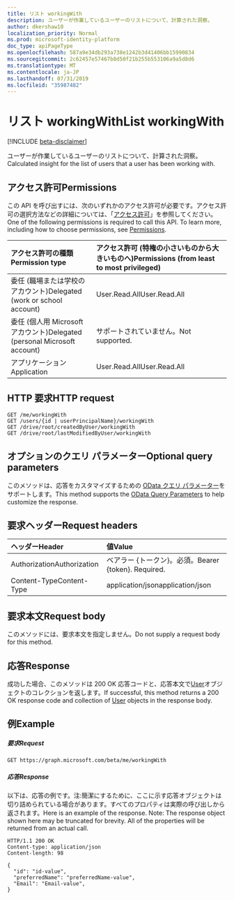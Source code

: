 ```yaml
---
title: リスト workingWith
description: ユーザーが作業しているユーザーのリストについて、計算された洞察。
author: dkershaw10
localization_priority: Normal
ms.prod: microsoft-identity-platform
doc_type: apiPageType
ms.openlocfilehash: 587a9e34db293a738e1242b3d41406bb15990834
ms.sourcegitcommit: 2c62457e57467b8d50f21b255b553106a9a5d8d6
ms.translationtype: MT
ms.contentlocale: ja-JP
ms.lasthandoff: 07/31/2019
ms.locfileid: "35987482"
---
```

# <a name="list-workingwith"></a><span data-ttu-id="40c5e-103">リスト workingWith</span><span class="sxs-lookup"><span data-stu-id="40c5e-103">List workingWith</span></span>

[!INCLUDE [beta-disclaimer](../../includes/beta-disclaimer.md)]

<span data-ttu-id="40c5e-104">ユーザーが作業しているユーザーのリストについて、計算された洞察。</span><span class="sxs-lookup"><span data-stu-id="40c5e-104">Calculated insight for the list of users that a user has been working with.</span></span>

## <a name="permissions"></a><span data-ttu-id="40c5e-105">アクセス許可</span><span class="sxs-lookup"><span data-stu-id="40c5e-105">Permissions</span></span>
<span data-ttu-id="40c5e-p101">この API を呼び出すには、次のいずれかのアクセス許可が必要です。アクセス許可の選択方法などの詳細については、「[アクセス許可](/graph/permissions-reference)」を参照してください。</span><span class="sxs-lookup"><span data-stu-id="40c5e-p101">One of the following permissions is required to call this API. To learn more, including how to choose permissions, see [Permissions](/graph/permissions-reference).</span></span>

|<span data-ttu-id="40c5e-108">アクセス許可の種類</span><span class="sxs-lookup"><span data-stu-id="40c5e-108">Permission type</span></span>      | <span data-ttu-id="40c5e-109">アクセス許可 (特権の小さいものから大きいものへ)</span><span class="sxs-lookup"><span data-stu-id="40c5e-109">Permissions (from least to most privileged)</span></span>              |
|:--------------------|:---------------------------------------------------------|
|<span data-ttu-id="40c5e-110">委任 (職場または学校のアカウント)</span><span class="sxs-lookup"><span data-stu-id="40c5e-110">Delegated (work or school account)</span></span> | <span data-ttu-id="40c5e-111">User.Read.All</span><span class="sxs-lookup"><span data-stu-id="40c5e-111">User.Read.All</span></span>    |
|<span data-ttu-id="40c5e-112">委任 (個人用 Microsoft アカウント)</span><span class="sxs-lookup"><span data-stu-id="40c5e-112">Delegated (personal Microsoft account)</span></span> | <span data-ttu-id="40c5e-113">サポートされていません。</span><span class="sxs-lookup"><span data-stu-id="40c5e-113">Not supported.</span></span>    |
|<span data-ttu-id="40c5e-114">アプリケーション</span><span class="sxs-lookup"><span data-stu-id="40c5e-114">Application</span></span> | <span data-ttu-id="40c5e-115">User.Read.All</span><span class="sxs-lookup"><span data-stu-id="40c5e-115">User.Read.All</span></span> |

## <a name="http-request"></a><span data-ttu-id="40c5e-116">HTTP 要求</span><span class="sxs-lookup"><span data-stu-id="40c5e-116">HTTP request</span></span>
```http
GET /me/workingWith
GET /users/{id | userPrincipalName}/workingWith
GET /drive/root/createdByUser/workingWith
GET /drive/root/lastModifiedByUser/workingWith
```
## <a name="optional-query-parameters"></a><span data-ttu-id="40c5e-117">オプションのクエリ パラメーター</span><span class="sxs-lookup"><span data-stu-id="40c5e-117">Optional query parameters</span></span>
<span data-ttu-id="40c5e-118">このメソッドは、応答をカスタマイズするための [OData クエリ パラメーター](https://developer.microsoft.com/graph/docs/concepts/query_parameters)をサポートします。</span><span class="sxs-lookup"><span data-stu-id="40c5e-118">This method supports the [OData Query Parameters](https://developer.microsoft.com/graph/docs/concepts/query_parameters) to help customize the response.</span></span>

## <a name="request-headers"></a><span data-ttu-id="40c5e-119">要求ヘッダー</span><span class="sxs-lookup"><span data-stu-id="40c5e-119">Request headers</span></span>
| <span data-ttu-id="40c5e-120">ヘッダー</span><span class="sxs-lookup"><span data-stu-id="40c5e-120">Header</span></span>         | <span data-ttu-id="40c5e-121">値</span><span class="sxs-lookup"><span data-stu-id="40c5e-121">Value</span></span>                      |
|:---------------|:---------------------------|
| <span data-ttu-id="40c5e-122">Authorization</span><span class="sxs-lookup"><span data-stu-id="40c5e-122">Authorization</span></span>  | <span data-ttu-id="40c5e-p102">ベアラー {トークン}。必須。</span><span class="sxs-lookup"><span data-stu-id="40c5e-p102">Bearer {token}. Required.</span></span>  |
| <span data-ttu-id="40c5e-125">Content-Type</span><span class="sxs-lookup"><span data-stu-id="40c5e-125">Content-Type</span></span>   | <span data-ttu-id="40c5e-126">application/json</span><span class="sxs-lookup"><span data-stu-id="40c5e-126">application/json</span></span>           |

## <a name="request-body"></a><span data-ttu-id="40c5e-127">要求本文</span><span class="sxs-lookup"><span data-stu-id="40c5e-127">Request body</span></span>
<span data-ttu-id="40c5e-128">このメソッドには、要求本文を指定しません。</span><span class="sxs-lookup"><span data-stu-id="40c5e-128">Do not supply a request body for this method.</span></span>

## <a name="response"></a><span data-ttu-id="40c5e-129">応答</span><span class="sxs-lookup"><span data-stu-id="40c5e-129">Response</span></span>

<span data-ttu-id="40c5e-130">成功した場合、このメソッドは 200 OK 応答コードと、応答本文で[User](../resources/user.md)オブジェクトのコレクションを返します。</span><span class="sxs-lookup"><span data-stu-id="40c5e-130">If successful, this method returns a 200 OK response code and collection of [User](../resources/user.md) objects in the response body.</span></span>

## <a name="example"></a><span data-ttu-id="40c5e-131">例</span><span class="sxs-lookup"><span data-stu-id="40c5e-131">Example</span></span>
##### <a name="request"></a><span data-ttu-id="40c5e-132">要求</span><span class="sxs-lookup"><span data-stu-id="40c5e-132">Request</span></span>
```http
GET https://graph.microsoft.com/beta/me/workingWith
```
##### <a name="response"></a><span data-ttu-id="40c5e-133">応答</span><span class="sxs-lookup"><span data-stu-id="40c5e-133">Response</span></span>
<span data-ttu-id="40c5e-p103">以下は、応答の例です。注:簡潔にするために、ここに示す応答オブジェクトは切り詰められている場合があります。すべてのプロパティは実際の呼び出しから返されます。</span><span class="sxs-lookup"><span data-stu-id="40c5e-p103">Here is an example of the response. Note: The response object shown here may be truncated for brevity. All of the properties will be returned from an actual call.</span></span>
```http
HTTP/1.1 200 OK
Content-type: application/json
Content-length: 98

{
  "id": "id-value",
  "preferredName": "preferredName-value",
  "Email": "Email-value",
}
```
